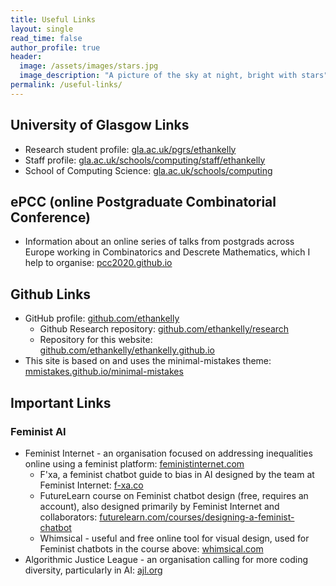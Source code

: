 ```yaml
---
title: Useful Links
layout: single
read_time: false
author_profile: true
header:
  image: /assets/images/stars.jpg
  image_description: "A picture of the sky at night, bright with stars"
permalink: /useful-links/
---
```


## University of Glasgow Links
* Research student profile: [gla.ac.uk/pgrs/ethankelly](https://gla.ac.uk/pgrs/ethankelly/)
* Staff profile: [gla.ac.uk/schools/computing/staff/ethankelly](https://www.gla.ac.uk/schools/computing/staff/ethankelly/)
* School of Computing Science: [gla.ac.uk/schools/computing](https://www.gla.ac.uk/schools/computing/)

## ePCC (online Postgraduate Combinatorial Conference)
* Information about an online series of talks from postgrads across Europe working in Combinatorics and Descrete Mathematics, which I help to organise: [pcc2020.github.io](https://pcc2020.github.io)

## Github Links
* GitHub profile: [github.com/ethankelly](https://github.com/ethankelly/)
  * Github Research repository: [github.com/ethankelly/research](https://github.com/ethankelly/research)
  * Repository for this website: [github.com/ethankelly/ethankelly.github.io](https://github.com/ethankelly/ethankelly.github.io)
* This site is based on and uses the minimal-mistakes theme: [mmistakes.github.io/minimal-mistakes](https://mmistakes.github.io/minimal-mistakes/)

## Important Links
### Feminist AI
* Feminist Internet - an organisation focused on addressing inequalities online using a feminist platform: [feministinternet.com](https://feministinternet.com/)
  * F'xa, a feminist chatbot guide to bias in AI designed by the team at Feminist Internet: [f-xa.co](https://f-xa.co/)
  * FutureLearn course on Feminist chatbot design (free, requires an account), also designed primarily by Feminist Internet and collaborators: [futurelearn.com/courses/designing-a-feminist-chatbot](https://www.futurelearn.com/courses/designing-a-feminist-chatbot)
  * Whimsical - useful and free online tool for visual design, used for Feminist chatbots in the course above: [whimsical.com](https://whimsical.com/)
* Algorithmic Justice League - an organisation calling for more coding diversity, particularly in AI: [ajl.org](https://www.alj.org/)

